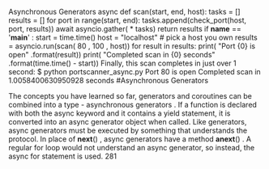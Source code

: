 Asynchronous Generators async def  scan(start, end, host): tasks  =  [] results  =  [] for  port  in  range(start, end): tasks.append(check_port(host, port, results)) await  asyncio.gather( * tasks) return  results if  __name__  ==  '__main__' : start  =  time.time() host  =  "localhost" # pick a host you own results  =  asyncio.run(scan( 80 ,  100 , host)) for  result  in  results: print( "Port  {0}  is open" .format(result)) print( "Completed scan in  {0}  seconds" .format(time.time()  -  start)) Finally, this scan completes in just over 1 second: $ python portscanner_async.py Port 80 is open Completed scan in 1.0058400630950928 seconds 
#Asynchronous Generators 

 The concepts you have learned so far, generators and coroutines can be combined into a type -  asynchronous generators . If a function is declared with both the  async  keyword and it contains a  yield  statement, it is converted into an async generator object when called. Like generators, async generators must be executed by something that understands the protocol. In place of  __next__() , async generators have a method  __anext__() . A regular  for  loop would not understand an async generator, so instead, the  async for  statement is used. 281